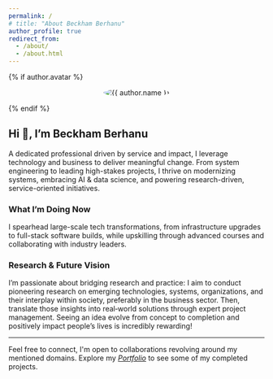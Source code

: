 ```yaml
---
permalink: /
# title: "About Beckham Berhanu"
author_profile: true
redirect_from:
  - /about/
  - /about.html
---
```


{% if author.avatar %}
  <p align="center">
    <img src="{{ author.avatar }}" class="author__avatar" alt="{{ author.name }}" style="max-width: 150px; border-radius: 50%;">
  </p>
{% endif %}

## Hi  👋, I’m Beckham Berhanu

A dedicated professional driven by service and impact, I leverage technology and business to deliver meaningful change. From system engineering to leading high-stakes projects, I thrive on modernizing systems, embracing AI & data science, and powering research-driven, service-oriented initiatives.

<!-- Explore my journey and accomplishments in my [**Portfolio**](/portfolio/). -->

<!-- ### My Expertise & Passions

- **Technology & Innovation:** AI & Data Science, emerging technologies  
- **Business Leadership:** Systems thinking, project management, organizational excellence  
- **Service & Impact:** Community empowerment, support for vulnerable populations, service‑driven solutions  -->

### What I’m Doing Now

I spearhead large-scale tech transformations, from infrastructure upgrades to full-stack software builds, while upskilling through advanced courses and collaborating with industry leaders.

### Research & Future Vision

I’m passionate about bridging research and practice: I aim to conduct pioneering research on emerging technologies, systems, organizations, and their interplay within society, preferably in the business sector. Then, translate those insights into real‑world solutions through expert project management. Seeing an idea evolve from concept to completion and positively impact people’s lives is incredibly rewarding!

---

Feel free to connect, I'm open to collaborations revolving around my mentioned domains. Explore my [*Portfolio*](/portfolio/) to see some of my completed projects.
